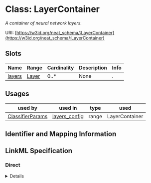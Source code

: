 # Class: LayerContainer
_A container of neural network layers._





URI: [https://w3id.org/neat_schema/:LayerContainer](https://w3id.org/neat_schema/:LayerContainer)



<!-- no inheritance hierarchy -->



## Slots

| Name | Range | Cardinality | Description  | Info |
| ---  | --- | --- | --- | --- |
| [layers](layers.md) | [Layer](Layer.md) | 0..* | None  | . |


## Usages


| used by | used in | type | used |
| ---  | --- | --- | --- |
| [ClassifierParams](ClassifierParams.md) | [layers_config](layers_config.md) | range | LayerContainer |



## Identifier and Mapping Information









## LinkML Specification

<!-- TODO: investigate https://stackoverflow.com/questions/37606292/how-to-create-tabbed-code-blocks-in-mkdocs-or-sphinx -->

### Direct

<details>
```yaml
name: LayerContainer
description: A container of neural network layers.
from_schema: https://w3id.org/neat_schema
attributes:
  layers:
    name: layers
    from_schema: https://w3id.org/neat_schema
    multivalued: true
    range: Layer
    inlined: true
    inlined_as_list: true

```
</details>

### Induced

<details>
```yaml
name: LayerContainer
description: A container of neural network layers.
from_schema: https://w3id.org/neat_schema
attributes:
  layers:
    name: layers
    from_schema: https://w3id.org/neat_schema
    multivalued: true
    alias: layers
    owner: LayerContainer
    range: Layer
    inlined: true
    inlined_as_list: true

```
</details>